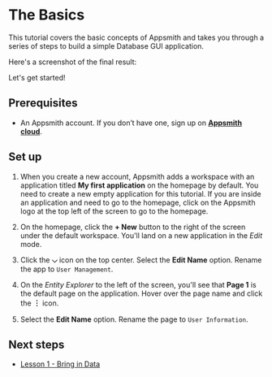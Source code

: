 # The Basics

This tutorial covers the basic concepts of Appsmith and takes you through a series of steps to build a simple Database GUI application.

Here's a screenshot of the final result:

<ZoomImage src="/img/beginner-tutorial-output.png" alt="Simple Database GUI" caption="Simple Database GUI" />

Let's get started!

## Prerequisites

- An Appsmith account. If you don’t have one, sign up on [**Appsmith cloud**](https://login.appsmith.com/).

## Set up

1. When you create a new account, Appsmith adds a workspace with an application titled **My first application** on the homepage by default. You need to create a new empty application for this tutorial. If you are inside an application and need to go to the homepage, click on the Appsmith logo at the top left of the screen to go to the homepage.

2. On the homepage, click the **+ New** button to the right of the screen under the default workspace. You'll land on a new application in the _Edit_ mode.

<ZoomImage src="/img/create-new-app.png" alt="Create new application" caption="Create new application" />

3. Click the **⌵** icon on the top center. Select the **Edit Name** option. Rename the app to `User Management`.

4. On the _Entity Explorer_ to the left of the screen, you'll see that **Page 1** is the default page on the application. Hover over the page name and click the **︙** icon.

5. Select the **Edit Name** option. Rename the page to `User Information`.

<ZoomImage src="/img/edit-page-name-t1.png" alt="Edit page name" caption="Edit page name" />

## Next steps

- [Lesson 1 - Bring in Data](/getting-started/tutorials/the-basics/connect-query-display-data)
